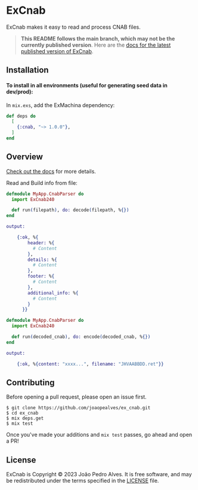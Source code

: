 # ExCnab

ExCnab makes it easy to read and process CNAB files.

> **This README follows the main branch, which may not be the currently published version**. Here are the
> [docs for the latest published version of ExCnab](https://hexdocs.pm/ex_cnab/ExCnab240.html).

## Installation

#### To install in all environments (useful for generating seed data in dev/prod):

In `mix.exs`, add the ExMachina dependency:

```elixir
def deps do
  [
    {:cnab, "~> 1.0.0"},
  ]
end
```

## Overview

[Check out the docs](https://hexdocs.pm/ex_cnab/ExCnab240.html) for more details.

Read and Build info from file:

```elixir
defmodule MyApp.CnabParser do
  import ExCnab240

  def run(filepath), do: decode(filepath, %{})
end

output:

    {:ok, %{
        header: %{
          # Content
        },
        details: %{
          # Content
        },
        footer: %{
          # Content
        },
        additional_info: %{
          # Content
        }
      }}
```

```elixir
defmodule MyApp.CnabParser do
  import ExCnab240

  def run(decoded_cnab), do: encode(decoded_cnab, %{})
end

output:

    {:ok, %{content: "xxxx...", filename: "JHVAABBDD.ret"}}
```

## Contributing

Before opening a pull request, please open an issue first.

    $ git clone https://github.com/joaopealves/ex_cnab.git
    $ cd ex_cnab
    $ mix deps.get
    $ mix test

Once you've made your additions and `mix test` passes, go ahead and open a PR!

## License

ExCnab is Copyright © 2023 João Pedro Alves. It is free software, and may be
redistributed under the terms specified in the [LICENSE](/LICENSE) file.
